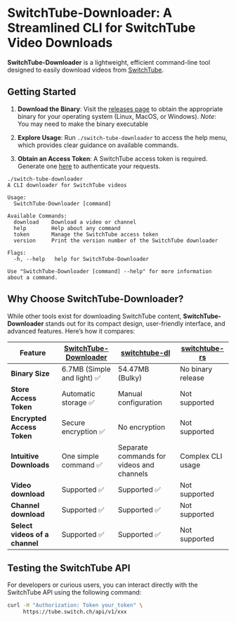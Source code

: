 # SwitchTube-Downloader: A Streamlined CLI for SwitchTube Video Downloads

**SwitchTube-Downloader** is a lightweight, efficient command-line tool designed
to easily download videos from [SwitchTube](https://tube.switch.ch/).

## Getting Started

<!-- TODO: Change link to actual release page -->

1. **Download the Binary**: Visit the [releases page](https://github.com/domi413/SwitchTube-Downloader)
   to obtain the appropriate binary for your operating system (Linux, MacOS, or Windows).
   _Note_: You may need to make the binary executable

2. **Explore Usage**: Run `./switch-tube-downloader` to access the help menu,
   which provides clear guidance on available commands.

3. **Obtain an Access Token**: A SwitchTube access token is required. Generate
   one [here](https://tube.switch.ch/access_tokens) to authenticate your
   requests.

```
./switch-tube-downloader
A CLI downloader for SwitchTube videos

Usage:
  SwitchTube-Downloader [command]

Available Commands:
  download    Download a video or channel
  help        Help about any command
  token       Manage the SwitchTube access token
  version     Print the version number of the SwitchTube downloader

Flags:
  -h, --help   help for SwitchTube-Downloader

Use "SwitchTube-Downloader [command] --help" for more information about a command.
```

## Why Choose SwitchTube-Downloader?

While other tools exist for downloading SwitchTube content, **SwitchTube-Downloader** stands out for its compact design, user-friendly interface, and advanced features. Here’s how it compares:

| Feature                        | [SwitchTube-Downloader](https://github.com/domi413/SwitchTube-Downloader) | [switchtube-dl](https://github.com/panmona/switchtube-dl) | [switchtube-rs](https://github.com/jeremystucki/switchtube-rs) |
| ------------------------------ | ------------------------------------------------------------------------- | --------------------------------------------------------- | -------------------------------------------------------------- |
| **Binary Size**                | 6.7MB (Simple and light) ✅                                               | 54.47MB (Bulky)                                           | No binary release                                              |
| **Store Access Token**         | Automatic storage ✅                                                      | Manual configuration                                      | Not supported                                                  |
| **Encrypted Access Token**     | Secure encryption ✅                                                      | No encryption                                             | Not supported                                                  |
| **Intuitive Downloads**        | One simple command ✅                                                     | Separate commands for videos and channels                 | Complex CLI usage                                              |
| **Video download**             | Supported ✅                                                              | Supported ✅                                              | Not supported                                                  |
| **Channel download**           | Supported ✅                                                              | Supported ✅                                              | Not supported                                                  |
| **Select videos of a channel** | Supported ✅                                                              | Supported ✅                                              | Not supported                                                  |

## Testing the SwitchTube API

For developers or curious users, you can interact directly with the SwitchTube API using the following command:

```bash
curl -H "Authorization: Token your_token" \
     https://tube.switch.ch/api/v1/xxx
```
